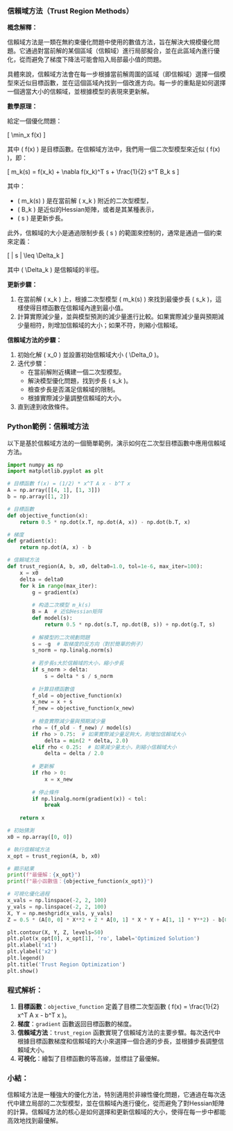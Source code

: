 ### 信賴域方法（Trust Region Methods）

**概念解釋：**

信賴域方法是一類在無約束優化問題中使用的數值方法，旨在解決大規模優化問題。它通過對當前解的某個區域（信賴域）進行局部擬合，並在此區域內進行優化，從而避免了梯度下降法可能會陷入局部最小值的問題。

具體來說，信賴域方法會在每一步根據當前解周圍的區域（即信賴域）選擇一個模型來近似目標函數，並在這個區域內找到一個改進方向。每一步的重點是如何選擇一個適當大小的信賴域，並根據模型的表現來更新解。

**數學原理：**

給定一個優化問題：

\[
\min_x f(x)
\]

其中 \( f(x) \) 是目標函數。在信賴域方法中，我們用一個二次型模型來近似 \( f(x) \)，即：

\[
m_k(s) = f(x_k) + \nabla f(x_k)^T s + \frac{1}{2} s^T B_k s
\]

其中：
- \( m_k(s) \) 是在當前解 \( x_k \) 附近的二次型模型，
- \( B_k \) 是近似的Hessian矩陣，或者是其某種表示，
- \( s \) 是更新步長。

此外，信賴域的大小是通過限制步長 \( s \) 的範圍來控制的，通常是通過一個約束來定義：

\[
\| s \| \leq \Delta_k
\]

其中 \( \Delta_k \) 是信賴域的半徑。

**更新步驟：**
1. 在當前解 \( x_k \) 上，根據二次型模型 \( m_k(s) \) 來找到最優步長 \( s_k \)，這樣使得目標函數在信賴域內達到最小值。
2. 計算實際減少量，並與模型預測的減少量進行比較。如果實際減少量與預期減少量相符，則增加信賴域的大小；如果不符，則縮小信賴域。

**信賴域方法的步驟：**
1. 初始化解 \( x_0 \) 並設置初始信賴域大小 \( \Delta_0 \)。
2. 迭代步驟：
   - 在當前解附近構建一個二次型模型。
   - 解決模型優化問題，找到步長 \( s_k \)。
   - 檢查步長是否滿足信賴域的限制。
   - 根據實際減少量調整信賴域的大小。
3. 直到達到收斂條件。

### Python範例：信賴域方法

以下是基於信賴域方法的一個簡單範例，演示如何在二次型目標函數中應用信賴域方法。

```python
import numpy as np
import matplotlib.pyplot as plt

# 目標函數 f(x) = (1/2) * x^T A x - b^T x
A = np.array([[4, 1], [1, 3]])
b = np.array([1, 2])

# 目標函數
def objective_function(x):
    return 0.5 * np.dot(x.T, np.dot(A, x)) - np.dot(b.T, x)

# 梯度
def gradient(x):
    return np.dot(A, x) - b

# 信賴域方法
def trust_region(A, b, x0, delta0=1.0, tol=1e-6, max_iter=100):
    x = x0
    delta = delta0
    for k in range(max_iter):
        g = gradient(x)
        
        # 构造二次模型 m_k(s)
        B = A  # 近似Hessian矩阵
        def model(s):
            return 0.5 * np.dot(s.T, np.dot(B, s)) + np.dot(g.T, s)
        
        # 解模型的二次規劃問題
        s = -g  # 取梯度的反方向（對於簡單的例子）
        s_norm = np.linalg.norm(s)
        
        # 若步長s大於信賴域的大小，縮小步長
        if s_norm > delta:
            s = delta * s / s_norm
        
        # 計算目標函數值
        f_old = objective_function(x)
        x_new = x + s
        f_new = objective_function(x_new)
        
        # 檢查實際減少量與預期減少量
        rho = (f_old - f_new) / model(s)
        if rho > 0.75:  # 如果實際減少量足夠大，則增加信賴域大小
            delta = min(2 * delta, 2.0)
        elif rho < 0.25:  # 如果減少量太小，則縮小信賴域大小
            delta = delta / 2.0
        
        # 更新解
        if rho > 0:
            x = x_new
        
        # 停止條件
        if np.linalg.norm(gradient(x)) < tol:
            break
    
    return x

# 初始猜測
x0 = np.array([0, 0])

# 執行信賴域方法
x_opt = trust_region(A, b, x0)

# 顯示結果
print(f"最優解：{x_opt}")
print(f"最小函數值：{objective_function(x_opt)}")

# 可視化優化過程
x_vals = np.linspace(-2, 2, 100)
y_vals = np.linspace(-2, 2, 100)
X, Y = np.meshgrid(x_vals, y_vals)
Z = 0.5 * (A[0, 0] * X**2 + 2 * A[0, 1] * X * Y + A[1, 1] * Y**2) - b[0] * X - b[1] * Y

plt.contour(X, Y, Z, levels=50)
plt.plot(x_opt[0], x_opt[1], 'ro', label='Optimized Solution')
plt.xlabel('x1')
plt.ylabel('x2')
plt.legend()
plt.title('Trust Region Optimization')
plt.show()
```

### 程式解析：
1. **目標函數**：`objective_function` 定義了目標二次型函數 \( f(x) = \frac{1}{2} x^T A x - b^T x \)。
2. **梯度**：`gradient` 函數返回目標函數的梯度。
3. **信賴域方法**：`trust_region` 函數實現了信賴域方法的主要步驟。每次迭代中根據目標函數梯度和信賴域的大小來選擇一個合適的步長，並根據步長調整信賴域大小。
4. **可視化**：繪製了目標函數的等高線，並標註了最優解。

### 小結：
信賴域方法是一種強大的優化方法，特別適用於非線性優化問題，它通過在每次迭代中建立局部的二次型模型，並在信賴域內進行優化，從而避免了對Hessian矩陣的計算。信賴域方法的核心是如何選擇和更新信賴域的大小，使得在每一步中都能高效地找到最優解。